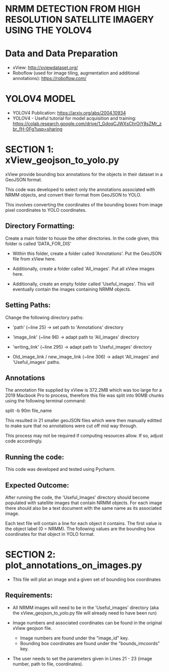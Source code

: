 
# NRMM DETECTION FROM HIGH RESOLUTION SATELLITE IMAGERY USING THE YOLOV4


 # Data and Data Preparation

 - xView: http://xviewdataset.org/
 - Roboflow (used for image tiling, augmentation and additional annotations): https://roboflow.com/


# YOLOV4 MODEL

- YOLOV4 Publication: https://arxiv.org/abs/2004.10934
- YOLOV4 - Useful tutorial for model acquisition and training: https://colab.research.google.com/drive/1_GdoqCJWXsChrOiY8sZMr_zbr_fH-0Fg?usp=sharing



# SECTION 1: xView_geojson_to_yolo.py 

xView provide bounding box annotations for the objects in their dataset in a GeoJSON format.

This code was developed to select only the annotations associated with NRMM objects, and convert their format from GeoJSON to YOLO.

This involves converting the coordinates of the bounding boxes from image pixel coordinates to YOLO coordinates.

## Directory Formatting:
Create a main folder to house the other directories. In the code given, this folder is called 'DATA_FOR_DIS'

- Within this folder, create a folder called 'Annotations'. Put the GeoJSON file from xView here.

- Additionally, create a folder called 'All_images'. Put all xView images here.

- Additionally, create an empty folder called 'Useful_images'. This will eventually contain the images containing NRMM objects.

## Setting Paths:
Change the following directory paths:

- 'path' (~line 25) -> set path to 'Annotations' directory

- 'image_link' (~line 96) -> adapt path to 'All_images' directory

- 'writing_link' (~line 295) -> adapt path to 'Useful_images' directory

- Old_image_link / new_image_link (~line 306) -> adapt 'All_images' and 'Useful_images' paths.


## Annotations
The annotation file supplied by xView is 372.2MB which was too large for a 2019 Macbook Pro to process, therefore this file was split into 90MB chunks using the following terminal command:

split -b 90m file_name

This resulted in 21 smaller geoJSON files which were then manually editted to make sure that no annotations were cut off mid way through.

This process may not be required if computing resources allow. If so, adjust code accordingly.

## Running the code:

This code was developed and tested using Pycharm.


## Expected Outcome:
After running the code, the 'Useful_Images' directory should become populated with satellite images that contain NRMM objects. For each image there should also be a text document with the same name as its associated image.

Each text file will contain a line for each object it contains. The first value is the object label (0 = NRMM). The following values are the bounding box coordinates for that object in YOLO format.



# SECTION 2: plot_annotations_on_images.py

- This file will plot an image and a given set of bounding box coordinates 

## Requirements: 

- All NRMM images will need to be in the 'Useful_images' directory (aka the xView_geojson_to_yolo.py file will already need to have been run) 

- Image numbers and associated coordinates can be found in the original xView geojson file.
    - Image numbers are found under the "image_id" key. 
    - Bounding box coordinates are found under the "bounds_imcoords" key. 
    
- The user needs to set the parameters given in Lines 21 - 23 (image number, path to file, coordinates).



